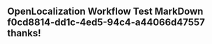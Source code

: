 <properties
ms.topic="hero-topic"
ms.test1="hero-topic"
ms.test2="test"/>

## OpenLocalization Workflow Test MarkDown f0cd8814-dd1c-4ed5-94c4-a44066d47557 thanks!
